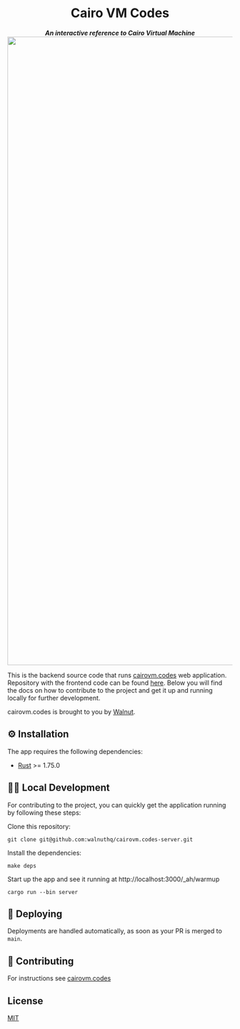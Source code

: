 <p align="center">
  <h1 align="center">Cairo VM Codes</h1>
</p>
<p align="center">
  <strong><i>An interactive reference to Cairo Virtual Machine</i></strong>
  <img width="1408" alt="screenshot" src="https://user-images.githubusercontent.com/5113/142245431-08ad9922-9115-43fd-9572-8b33cde75bb0.png">
</p>

This is the backend source code that runs [cairovm.codes](http://cairovm.codes) web application. Repository with the frontend code can be found [here](https://github.com/walnuthq/cairovm.codes). Below you will find the docs on how to contribute to the project and get it up and running locally for further development.

cairovm.codes is brought to you by [Walnut](https://www.walnut.dev).

## ⚙️ Installation

The app requires the following dependencies:

- [Rust](https://www.rust-lang.org/) >= 1.75.0

## 👩‍💻 Local Development

For contributing to the project, you can quickly get the application running by following these steps:

Clone this repository:

    git clone git@github.com:walnuthq/cairovm.codes-server.git

Install the dependencies:

    make deps

Start up the app and see it running at http://localhost:3000/_ah/warmup

    cargo run --bin server

## 🚀 Deploying

Deployments are handled automatically, as soon as your PR is merged to `main`.

## 🤗 Contributing

For instructions see [cairovm.codes](https://github.com/walnuthq/cairovm.codes)

## License

[MIT](LICENSE)
